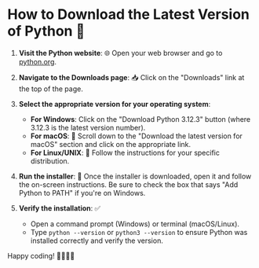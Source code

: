 # How to Download the Latest Version of Python 🐍

1. **Visit the Python website**: 🌐 Open your web browser and go to [python.org](https://www.python.org/).

2. **Navigate to the Downloads page**: 📥 Click on the "Downloads" link at the top of the page.

3. **Select the appropriate version for your operating system**:
    - **For Windows**:  Click on the "Download Python 3.12.3" button (where 3.12.3 is the latest version number).
    - **For macOS**: 🍏 Scroll down to the "Download the latest version for macOS" section and click on the appropriate link.
    - **For Linux/UNIX**: 🐧 Follow the instructions for your specific distribution.

4. **Run the installer**: 🚀 Once the installer is downloaded, open it and follow the on-screen instructions. Be sure to check the box that says "Add Python to PATH" if you're on Windows.

5. **Verify the installation**: ✅
    - Open a command prompt (Windows) or terminal (macOS/Linux).
    - Type `python --version` or `python3 --version` to ensure Python was installed correctly and verify the version.

Happy coding! 👩‍💻👨‍💻
